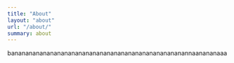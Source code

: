 ```yaml
---
title: "About"
layout: "about"
url: "/about/"
summary: about
---
```


bananananananananananananananananananananananananannaanananaaa